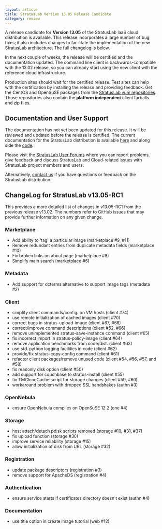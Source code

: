 ```yaml
---
layout: article
title: StratusLab Version 13.05 Release Candidate
category: review
---
```


A release candidate for **Version 13.05** of the StratusLab IaaS cloud
distribution is available.  This release incorporates a large number
of bug fixes; it also includes changes to facilitate the
implementation of the new StratusLab architecture.  The full changelog
is below.

In the next couple of weeks, the release will be certified and the
documentation updated.  The command line client is
backwards-compatible with the 13.02 release, so you can already start
using the new client with the reference cloud infrastructure. 

Production sites should wait for the certified release.  Test sites
can help with the certification by installing the release and
providing feedback. Get the CentOS and OpenSuSE packages from the
[StratusLab yum repositories][sl-yum].  Those repositories also
contain the **platform independent** client tarballs and zip files.


Documentation and User Support
------------------------------

The documentation has not yet been updated for this release.  It will
be reviewed and updated before the release is certified.  The current
documentation for the StratusLab distribution is available
[here][docs] and along side the [code][github].

Please visit the [StratusLab User Forums][forum] where you can report
problems, give feedback and discuss StratusLab and Cloud-related
issues with StratusLab project members and users.

Alternatively, [contact us][about] if you have questions or feedback
on the StratusLab distribution.


ChangeLog for StratusLab v13.05-RC1
-----------------------------------

This provides a more detailed list of changes in v13.05-RC1 from the
previous release v13.02.  The numbers refer to GitHub issues that may
provide further information on any given change.

### Marketplace

* Add ability to 'tag' a particular image (marketplace #9, #11)
* Remove redundant entries from duplicate metadata fields
  (marketplace #10) 
* Fix broken links on about page (marketplace #8)
* Simplify main search (marketplace #6)

### Metadata

* Add support for dcterms:alternative to support image tags
  (metadata #2) 


### Client

* simplify client commands/config. on VM hosts (client #74)
* use remote initialization of cached images (client #70)
* correct bugs in stratus-upload-image (client #67, #68)
* correct/improve command descriptions (client #52, #66)
* remove unimplemented stratus-save-instance command (client #65)
* fix incorrect import in stratus-policy-image (client #64)
* remove application benchmarks from code/dist. (client #63)
* use std. python logging facilities in code (client #62)
* provide/fix stratus-copy-config command (client #61)
* refactor client packages/remove unused code (client #54, #56, #57,
  and #58)
* fix readonly disk option (client #50)
* add support for couchbase to stratus-install (client #55)
* fix TMCloneCache script for storage changes (client #59, #60)
* workaround problem with dropped SSL handshakes (authn #3)


### OpenNebula

* ensure OpenNebula compiles on OpenSuSE 12.2 (one #4)


### Storage

* host attach/detach pdisk scripts removed (storage #10, #31, #37)
* fix upload function (storage #30)
* improve service reliability (storage #15)
* allow initialization of disk from URL (storage #32)


### Registration

* update package descriptors (registration #3)
* remove support for ApacheDS (registration #4)


### Authentication

* ensure service starts if certificates directory doesn't exist (authn #4)


### Documentation

* use title option in create image tutorial (web #12)


[sl-yum]: http://yum.stratuslab.eu/releases/
[image-create-doc]: http://stratuslab.eu/documentation/2013/01/31/docs-image-use-and-creation.html
[ci-docs]: https://help.ubuntu.com/community/CloudInit
[cloudinit-doc]: http://stratuslab.eu/documentation/2013/01/31/docs-cloud-init.html
[docs]: http://stratuslab.eu/documentation
[github]: http://github.com/StratusLab
[forum]: https://groups.google.com/a/stratuslab.eu/group/user-forum/topics
[about]: http://stratuslab.eu/about

